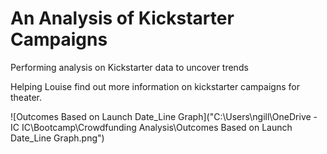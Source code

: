 # An Analysis of Kickstarter Campaigns
Performing analysis on Kickstarter data to uncover trends

Helping Louise find out more information on kickstarter campaigns for theater. 

![Outcomes Based on Launch Date_Line Graph]("C:\Users\ngill\OneDrive - IC IC\Bootcamp\Crowdfunding Analysis\Outcomes Based on Launch Date_Line Graph.png")
